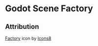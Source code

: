 # Godot Scene Factory

## Attribution

[Factory](https://icons8.com/icon/cFq1ElpDRijU/factory) icon by [Icons8](https://icons8.com)
